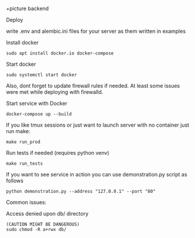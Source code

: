 +picture backend

Deploy

write .env and alembic.ini files for your server as them written in examples

Install docker
```
sudo apt install docker.io docker-compose
```

Start docker
```
sudo systemctl start docker
```
Also, dont forget to update firewall rules if needed.
At least some issues were met while deploying with firewalld.

Start service with Docker
```
docker-compose up --build
```

If you like tmux sessions or just want to launch server with no container
just run make:
```
make run_prod
```

Run tests if needed (requires python venv)
```
make run_tests
```

If you want to see service in action you can use
demonstration.py script as follows
```
python demonstration.py --address "127.0.0.1" --port "80"
```

Common issues:

Access denied upon db/ directory
```
(CAUTION MIGHT BE DANGEROUS)
sudo chmod -R a+rwx db/
```
